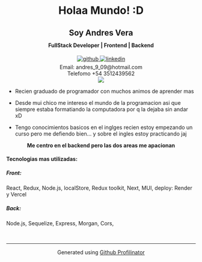<div align="center">
<h1> Holaa Mundo! :D  </h1>
<h2> Soy Andres Vera </h2>
<h4 style = "margin-top:-5px;"> FullStack Developer | Frontend | Backend</h4>


<div align="center">
<a href="https://github.com/AndresXX1" target="_blank">
<img src=https://img.shields.io/badge/github-%2324292e.svg?&style=for-the-badge&logo=github&logoColor=white alt=github style="margin-bottom: 5px;" />
</a>
<a href="https://www.linkedin.com/in/andres-vera-676414281/" target="_blank">
<img src=https://img.shields.io/badge/linkedin-%231E77B5.svg?&style=for-the-badge&logo=linkedin&logoColor=white alt=linkedin style="margin-bottom: 5px;" />
</a>  
</div>  
<div>
Email: andres_9_09@hotmail.com
</div>
<div>
Telefomo +54 3512439562
</div>
<img src="https://i.pinimg.com/originals/2f/f4/28/2ff428006f3ade5f10beac69372062ab.gif" align="center" style="width: 100%, marginBottom: 10px" />
</div>  
  


  

- Recien graduado de programador con muchos animos de aprender mas   
  

- Desde mui chico me intereso el mundo de la programacion asi que siempre estaba formatiando la computadora por q la dejaba sin andar xD 
  

- Tengo conocimientos basicos en el inglges recien estoy empezando un curso pero me defiendo bien... y sobre el ingles estoy practicando jaj
  

**<ins><div align="center">Me centro en el backend pero las dos areas me apacionan</div></ins>**  
  <div>
<h4>Tecnologias mas utilizadas: <h4/>
<h5> Front: </h5>
<p> React, Redux, Node.js, localStore, Redux toolkit, Next, MUI, deploy: Render y Vercel</p>
<h5> Back: </h5> 
<p> Node.js, Sequelize, Express, Morgan, Cors,</p>
</div>







<br />

----
<div align="center">Generated using <a href="https://profilinator.rishav.dev/" target="_blank">Github Profilinator</a></div>
